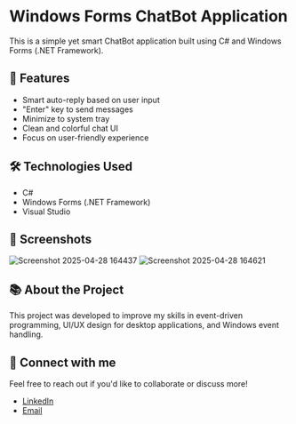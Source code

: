 # Windows Forms ChatBot Application

This is a simple yet smart ChatBot application built using C# and Windows Forms (.NET Framework).

## 🚀 Features
- Smart auto-reply based on user input
- "Enter" key to send messages
- Minimize to system tray
- Clean and colorful chat UI
- Focus on user-friendly experience

## 🛠 Technologies Used
- C#
- Windows Forms (.NET Framework)
- Visual Studio

## 📸 Screenshots
![Screenshot 2025-04-28 164437](https://github.com/user-attachments/assets/0746a30d-4b31-440f-984d-6da84e86c768)
![Screenshot 2025-04-28 164621](https://github.com/user-attachments/assets/b9b0b615-b6a3-4fda-aec1-a122fcaff34b)


## 📚 About the Project
This project was developed to improve my skills in event-driven programming, UI/UX design for desktop applications, and Windows event handling.

## 🤝 Connect with me
Feel free to reach out if you'd like to collaborate or discuss more!
- [LinkedIn](https://www.linkedin.com/in/cpawate)
- [Email](mailto:cpawate@gmail.com)
